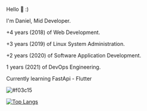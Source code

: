 Hello 👋 :)

I'm Daniel, Mid Developer.

+4 years (2018) of Web Development.

+3 years (2019) of Linux System Administration.

+2 years (2020) of Software Application Development.

1 years (2021) of DevOps Engineering.

Currently learning FastApi - Flutter

![#f03c15](https://placehold.it/15/f03c15/000000?text=+)

[![Top Langs](https://github-readme-stats.vercel.app/api/top-langs/?username=DanielcoderX&theme=tokyonight)](https://github.com/anuraghazra/github-readme-stats)
